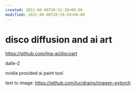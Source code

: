 ```yaml
---
created: 2022-08-08T20:52:28+08:00
modified: 2022-08-08T20:59:59+08:00
---
```


# disco diffusion and ai art

https://github.com/jina-ai/discoart

dalle-2

nvidia provided ai paint tool

text to image:
https://github.com/lucidrains/imagen-pytorch
